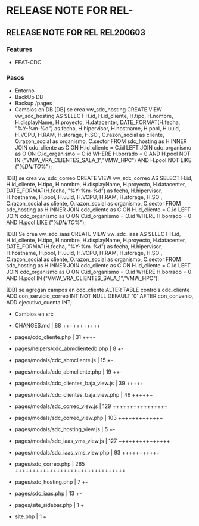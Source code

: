 # RELEASE NOTE FOR REL-

## RELEASE NOTE FOR REL REL200603

### Features

- FEAT-CDC
### Pasos

- Entorno
- BackUp DB
- Backup /pages
- Cambios en DB
[DB] se crea vw_sdc_hosting
CREATE VIEW vw_sdc_hosting AS
  SELECT H.id, H.id_cliente, H.tipo, H.nombre, H.displayName, H.proyecto, H.datacenter, DATE_FORMAT(H.fecha, "%Y-%m-%d") as fecha, H.hipervisor, H.hostname, H.pool, H.uuid, H.VCPU, H.RAM, H.storage, H.SO , C.razon_social as cliente, O.razon_social as organismo, C.sector 
    FROM sdc_hosting as H 
    INNER JOIN cdc_cliente as C ON H.id_cliente = C.id 
    LEFT JOIN cdc_organismo as O ON C.id_organismo = O.id 
    WHERE H.borrado = 0 
    AND H.pool NOT IN ("VMW_VRA_CLIENTES_SALA_1","VMW_HPC") 
    AND H.pool NOT LIKE ("%_DNITO_%");

[DB] se crea vw_sdc_correo
CREATE VIEW vw_sdc_correo AS
  SELECT H.id, H.id_cliente, H.tipo, H.nombre, H.displayName, H.proyecto, H.datacenter, DATE_FORMAT(H.fecha, "%Y-%m-%d") as fecha, H.hipervisor, H.hostname, H.pool, H.uuid, H.VCPU, H.RAM, H.storage, H.SO , C.razon_social as cliente, O.razon_social as organismo, C.sector 
    FROM sdc_hosting as H 
    INNER JOIN cdc_cliente as C ON H.id_cliente = C.id 
    LEFT JOIN cdc_organismo as O ON C.id_organismo = O.id 
    WHERE H.borrado = 0 
    AND H.pool LIKE ("%_DNITO_%");

[DB] Se crea vw_sdc_iaas
CREATE VIEW vw_sdc_iaas AS
  SELECT H.id, H.id_cliente, H.tipo, H.nombre, H.displayName, H.proyecto, H.datacenter, DATE_FORMAT(H.fecha, "%Y-%m-%d") as fecha, H.hipervisor, H.hostname, H.pool, H.uuid, H.VCPU, H.RAM, H.storage, H.SO , C.razon_social as cliente, O.razon_social as organismo, C.sector 
    FROM sdc_hosting as H 
    INNER JOIN cdc_cliente as C ON H.id_cliente = C.id 
    LEFT JOIN cdc_organismo as O ON C.id_organismo = O.id 
    WHERE H.borrado = 0 
    AND H.pool IN ("VMW_VRA_CLIENTES_SALA_1","VMW_HPC");

[DB] se agregan campos en cdc_cliente
ALTER TABLE controls.cdc_cliente
 ADD con_servicio_correo INT NOT NULL DEFAULT '0' AFTER con_convenio,
 ADD ejecutivo_cuenta INT;

- Cambios en src

- CHANGES.md                              |  88 +++++++++++
- pages/cdc_cliente.php                   |  31 +++-
- pages/helpers/cdc_abmclientedb.php      |   8 +-
- pages/modals/cdc_abmcliente.js          |  15 +-
- pages/modals/cdc_abmcliente.php         |  19 ++-
- pages/modals/cdc_clientes_baja_view.js  |  39 +++++
- pages/modals/cdc_clientes_baja_view.php |  46 ++++++
- pages/modals/sdc_correo_view.js         | 129 ++++++++++++++++
- pages/modals/sdc_correo_view.php        | 103 +++++++++++++
- pages/modals/sdc_hosting_view.js        |   5 +-
- pages/modals/sdc_iaas_vms_view.js       | 127 +++++++++++++++
- pages/modals/sdc_iaas_vms_view.php      |  93 +++++++++++
- pages/sdc_correo.php                    | 265 ++++++++++++++++++++++++++++++++
- pages/sdc_hosting.php                   |   7 +-
- pages/sdc_iaas.php                      |  13 +-
- pages/site_sidebar.php                  |   1 +
- site.php                                |   1 +
